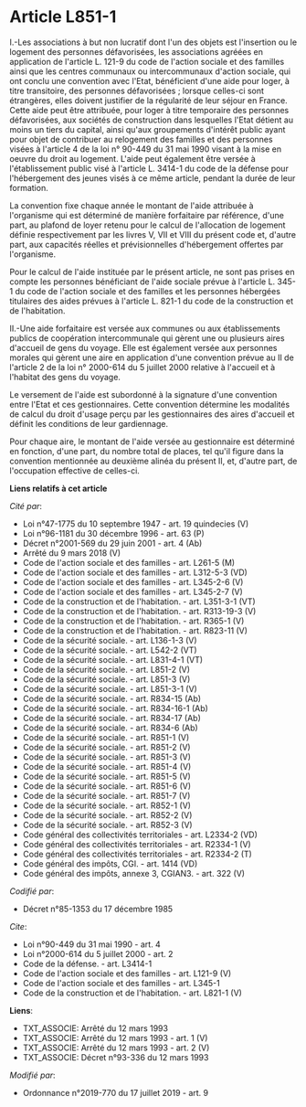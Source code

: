 # Article L851-1

I.-Les associations à but non lucratif dont l'un des objets est l'insertion ou le logement des personnes défavorisées, les
associations agréées en application de l'article L. 121-9 du code de l'action sociale et des familles ainsi que les centres
communaux ou intercommunaux d'action sociale, qui ont conclu une convention avec l'Etat, bénéficient d'une aide pour loger, à
titre transitoire, des personnes défavorisées ; lorsque celles-ci sont étrangères, elles doivent justifier de la régularité
de leur séjour en France. Cette aide peut être attribuée, pour loger à titre temporaire des personnes défavorisées, aux
sociétés de construction dans lesquelles l'Etat détient au moins un tiers du capital, ainsi qu'aux groupements d'intérêt
public ayant pour objet de contribuer au relogement des familles et des personnes visées à l'article 4 de la loi n° 90-449 du
31 mai 1990 visant à la mise en oeuvre du droit au logement. L'aide peut également être versée à l'établissement public visé
à l'article L. 3414-1 du code de la défense pour l'hébergement des jeunes visés à ce même article, pendant la durée de leur
formation. 

La convention fixe chaque année le montant de l'aide attribuée à l'organisme qui est déterminé de manière forfaitaire par
référence, d'une part, au plafond de loyer retenu pour le calcul de l'allocation de logement définie respectivement par les
livres V, VII et VIII du présent code et, d'autre part, aux capacités réelles et prévisionnelles d'hébergement offertes par
l'organisme. 

Pour le calcul de l'aide instituée par le présent article, ne sont pas prises en compte les personnes bénéficiant de l'aide
sociale prévue à l'article L. 345-1 du code de l'action sociale et des familles et les personnes hébergées titulaires des
aides prévues à l'article L. 821-1 du code de la construction et de l'habitation. 

II.-Une aide forfaitaire est versée aux communes ou aux établissements publics de coopération intercommunale qui gèrent une
ou plusieurs aires d'accueil de gens du voyage. Elle est également versée aux personnes morales qui gèrent une aire en
application d'une convention prévue au II de l'article 2 de la loi n° 2000-614 du 5 juillet 2000 relative à l'accueil et à
l'habitat des gens du voyage. 

Le versement de l'aide est subordonné à la signature d'une convention entre l'Etat et ces gestionnaires. Cette convention
détermine les modalités de calcul du droit d'usage perçu par les gestionnaires des aires d'accueil et définit les conditions
de leur gardiennage. 

Pour chaque aire, le montant de l'aide versée au gestionnaire est déterminé en fonction, d'une part, du nombre total de
places, tel qu'il figure dans la convention mentionnée au deuxième alinéa du présent II, et, d'autre part, de l'occupation
effective de celles-ci.

**Liens relatifs à cet article**

_Cité par_:

  - Loi n°47-1775 du 10 septembre 1947 - art. 19 quindecies (V)
  - Loi n°96-1181 du 30 décembre 1996 - art. 63 (P)
  - Décret n°2001-569 du 29 juin 2001 - art. 4 (Ab)
  - Arrêté du 9 mars 2018 (V)
  - Code de l'action sociale et des familles - art. L261-5 (M)
  - Code de l'action sociale et des familles - art. L312-5-3 (VD)
  - Code de l'action sociale et des familles - art. L345-2-6 (V)
  - Code de l'action sociale et des familles - art. L345-2-7 (V)
  - Code de la construction et de l'habitation. - art. L351-3-1 (VT)
  - Code de la construction et de l'habitation. - art. R313-19-3 (V)
  - Code de la construction et de l'habitation. - art. R365-1 (V)
  - Code de la construction et de l'habitation. - art. R823-11 (V)
  - Code de la sécurité sociale. - art. L136-1-3 (V)
  - Code de la sécurité sociale. - art. L542-2 (VT)
  - Code de la sécurité sociale. - art. L831-4-1 (VT)
  - Code de la sécurité sociale. - art. L851-2 (V)
  - Code de la sécurité sociale. - art. L851-3 (V)
  - Code de la sécurité sociale. - art. L851-3-1 (V)
  - Code de la sécurité sociale. - art. R834-15 (Ab)
  - Code de la sécurité sociale. - art. R834-16-1 (Ab)
  - Code de la sécurité sociale. - art. R834-17 (Ab)
  - Code de la sécurité sociale. - art. R834-6 (Ab)
  - Code de la sécurité sociale. - art. R851-1 (V)
  - Code de la sécurité sociale. - art. R851-2 (V)
  - Code de la sécurité sociale. - art. R851-3 (V)
  - Code de la sécurité sociale. - art. R851-4 (V)
  - Code de la sécurité sociale. - art. R851-5 (V)
  - Code de la sécurité sociale. - art. R851-6 (V)
  - Code de la sécurité sociale. - art. R851-7 (V)
  - Code de la sécurité sociale. - art. R852-1 (V)
  - Code de la sécurité sociale. - art. R852-2 (V)
  - Code de la sécurité sociale. - art. R852-3 (V)
  - Code général des collectivités territoriales - art. L2334-2 (VD)
  - Code général des collectivités territoriales - art. R2334-1 (V)
  - Code général des collectivités territoriales - art. R2334-2 (T)
  - Code général des impôts, CGI. - art. 1414 (VD)
  - Code général des impôts, annexe 3, CGIAN3. - art. 322 (V)

_Codifié par_:

  - Décret n°85-1353 du 17 décembre 1985

_Cite_:

  - Loi n°90-449 du 31 mai 1990 - art. 4
  - Loi n°2000-614 du 5 juillet 2000 - art. 2
  - Code de la défense. - art. L3414-1
  - Code de l'action sociale et des familles - art. L121-9 (V)
  - Code de l'action sociale et des familles - art. L345-1
  - Code de la construction et de l'habitation. - art. L821-1 (V)

**Liens**:

  - TXT_ASSOCIE: Arrêté du 12 mars 1993
  - TXT_ASSOCIE: Arrêté du 12 mars 1993 - art. 1 (V)
  - TXT_ASSOCIE: Arrêté du 12 mars 1993 - art. 2 (V)
  - TXT_ASSOCIE: Décret n°93-336 du 12 mars 1993

_Modifié par_:

  - Ordonnance n°2019-770 du 17 juillet 2019 - art. 9
